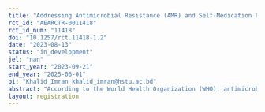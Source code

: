 ```yaml
---
title: "Addressing Antimicrobial Resistance (AMR) and Self-Medication Practice (SMP) in Developing Countries: a Field Experiment in Bangladesh"
rct_id: "AEARCTR-0011418"
rct_id_num: "11418"
doi: "10.1257/rct.11418-1.2"
date: "2023-08-13"
status: "in_development"
jel: "nan"
start_year: "2023-09-21"
end_year: "2025-06-01"
pi: "Khalid Imran khalid_imran@hstu.ac.bd"
abstract: "According to the World Health Organization (WHO), antimicrobial resistance (AMR) is a slow-motion pandemic. Knowledge constraints and  lack of awareness regarding the adverse health impact of antibiotics are prevalent in third-world countries. Ahmed (2019) shows that many cherry-picked drugs are ineffective in Bangladesh as an outcome of antimicrobial resistance. Village doctors (quacks) are the leading healthcare providers in rural areas who are also not aware of the adverse impact of antibiotics on the human body and are one of the primary sources of antibiotic consumption. Often, reaching out to government hospitals or registered doctors impose transportation costs, so individuals go to medicine shops to buy medicine without registered doctors' concern. Local pharmacy owners provoke customers to buy antibiotics and other unnecessary drugs, boosting their sales. People routinely purchase commonly prescribed antibiotics over the counter to facilitate a speedy recovery. Overall, knowledge constraints and lack of awareness regarding the adverse health impact of antibiotics among mass people is a huge issue in addressing the Antimicrobial Resistance (AMR) problem. In this study, We will introduce an innovative information intervention to fight this problem that will potentially restrict unnecessary antibiotic take-up among mass people by targeting their medication behavior in Bangladesh."
layout: registration
---
```


